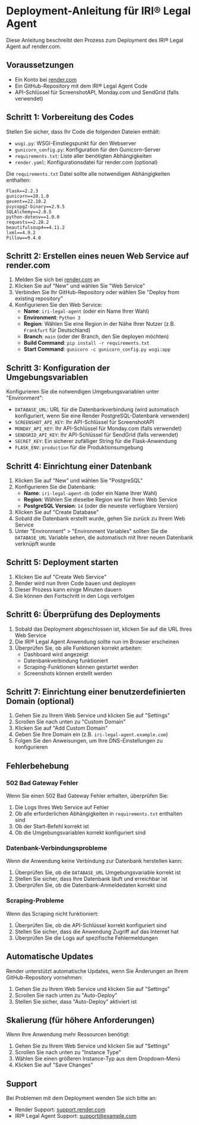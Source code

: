 # Deployment-Anleitung für IRI® Legal Agent

Diese Anleitung beschreibt den Prozess zum Deployment des IRI® Legal Agent auf render.com.

## Voraussetzungen

- Ein Konto bei [render.com](https://render.com)
- Ein GitHub-Repository mit dem IRI® Legal Agent Code
- API-Schlüssel für ScreenshotAPI, Monday.com und SendGrid (falls verwendet)

## Schritt 1: Vorbereitung des Codes

Stellen Sie sicher, dass Ihr Code die folgenden Dateien enthält:

- `wsgi.py`: WSGI-Einstiegspunkt für den Webserver
- `gunicorn_config.py`: Konfiguration für den Gunicorn-Server
- `requirements.txt`: Liste aller benötigten Abhängigkeiten
- `render.yaml`: Konfigurationsdatei für render.com (optional)

Die `requirements.txt` Datei sollte alle notwendigen Abhängigkeiten enthalten:

```
Flask==2.2.3
gunicorn==20.1.0
gevent==22.10.2
psycopg2-binary==2.9.5
SQLAlchemy==2.0.5
python-dotenv==1.0.0
requests==2.28.2
beautifulsoup4==4.11.2
lxml==4.9.2
Pillow==9.4.0
```

## Schritt 2: Erstellen eines neuen Web Service auf render.com

1. Melden Sie sich bei [render.com](https://render.com) an
2. Klicken Sie auf "New" und wählen Sie "Web Service"
3. Verbinden Sie Ihr GitHub-Repository oder wählen Sie "Deploy from existing repository"
4. Konfigurieren Sie den Web Service:
   - **Name**: `iri-legal-agent` (oder ein Name Ihrer Wahl)
   - **Environment**: `Python 3`
   - **Region**: Wählen Sie eine Region in der Nähe Ihrer Nutzer (z.B. `Frankfurt` für Deutschland)
   - **Branch**: `main` (oder der Branch, den Sie deployen möchten)
   - **Build Command**: `pip install -r requirements.txt`
   - **Start Command**: `gunicorn -c gunicorn_config.py wsgi:app`

## Schritt 3: Konfiguration der Umgebungsvariablen

Konfigurieren Sie die notwendigen Umgebungsvariablen unter "Environment":

- `DATABASE_URL`: URL für die Datenbankverbindung (wird automatisch konfiguriert, wenn Sie eine Render PostgreSQL-Datenbank verwenden)
- `SCREENSHOT_API_KEY`: Ihr API-Schlüssel für ScreenshotAPI
- `MONDAY_API_KEY`: Ihr API-Schlüssel für Monday.com (falls verwendet)
- `SENDGRID_API_KEY`: Ihr API-Schlüssel für SendGrid (falls verwendet)
- `SECRET_KEY`: Ein sicherer zufälliger String für die Flask-Anwendung
- `FLASK_ENV`: `production` für die Produktionsumgebung

## Schritt 4: Einrichtung einer Datenbank

1. Klicken Sie auf "New" und wählen Sie "PostgreSQL"
2. Konfigurieren Sie die Datenbank:
   - **Name**: `iri-legal-agent-db` (oder ein Name Ihrer Wahl)
   - **Region**: Wählen Sie dieselbe Region wie für Ihren Web Service
   - **PostgreSQL Version**: `14` (oder die neueste verfügbare Version)
3. Klicken Sie auf "Create Database"
4. Sobald die Datenbank erstellt wurde, gehen Sie zurück zu Ihrem Web Service
5. Unter "Environment" > "Environment Variables" sollten Sie die `DATABASE_URL` Variable sehen, die automatisch mit Ihrer neuen Datenbank verknüpft wurde

## Schritt 5: Deployment starten

1. Klicken Sie auf "Create Web Service"
2. Render wird nun Ihren Code bauen und deployen
3. Dieser Prozess kann einige Minuten dauern
4. Sie können den Fortschritt in den Logs verfolgen

## Schritt 6: Überprüfung des Deployments

1. Sobald das Deployment abgeschlossen ist, klicken Sie auf die URL Ihres Web Service
2. Die IRI® Legal Agent Anwendung sollte nun im Browser erscheinen
3. Überprüfen Sie, ob alle Funktionen korrekt arbeiten:
   - Dashboard wird angezeigt
   - Datenbankverbindung funktioniert
   - Scraping-Funktionen können gestartet werden
   - Screenshots können erstellt werden

## Schritt 7: Einrichtung einer benutzerdefinierten Domain (optional)

1. Gehen Sie zu Ihrem Web Service und klicken Sie auf "Settings"
2. Scrollen Sie nach unten zu "Custom Domain"
3. Klicken Sie auf "Add Custom Domain"
4. Geben Sie Ihre Domain ein (z.B. `iri-legal-agent.example.com`)
5. Folgen Sie den Anweisungen, um Ihre DNS-Einstellungen zu konfigurieren

## Fehlerbehebung

### 502 Bad Gateway Fehler

Wenn Sie einen 502 Bad Gateway Fehler erhalten, überprüfen Sie:

1. Die Logs Ihres Web Service auf Fehler
2. Ob alle erforderlichen Abhängigkeiten in `requirements.txt` enthalten sind
3. Ob der Start-Befehl korrekt ist
4. Ob die Umgebungsvariablen korrekt konfiguriert sind

### Datenbank-Verbindungsprobleme

Wenn die Anwendung keine Verbindung zur Datenbank herstellen kann:

1. Überprüfen Sie, ob die `DATABASE_URL` Umgebungsvariable korrekt ist
2. Stellen Sie sicher, dass Ihre Datenbank läuft und erreichbar ist
3. Überprüfen Sie, ob die Datenbank-Anmeldedaten korrekt sind

### Scraping-Probleme

Wenn das Scraping nicht funktioniert:

1. Überprüfen Sie, ob die API-Schlüssel korrekt konfiguriert sind
2. Stellen Sie sicher, dass die Anwendung Zugriff auf das Internet hat
3. Überprüfen Sie die Logs auf spezifische Fehlermeldungen

## Automatische Updates

Render unterstützt automatische Updates, wenn Sie Änderungen an Ihrem GitHub-Repository vornehmen:

1. Gehen Sie zu Ihrem Web Service und klicken Sie auf "Settings"
2. Scrollen Sie nach unten zu "Auto-Deploy"
3. Stellen Sie sicher, dass "Auto-Deploy" aktiviert ist

## Skalierung (für höhere Anforderungen)

Wenn Ihre Anwendung mehr Ressourcen benötigt:

1. Gehen Sie zu Ihrem Web Service und klicken Sie auf "Settings"
2. Scrollen Sie nach unten zu "Instance Type"
3. Wählen Sie einen größeren Instance-Typ aus dem Dropdown-Menü
4. Klicken Sie auf "Save Changes"

## Support

Bei Problemen mit dem Deployment wenden Sie sich bitte an:

- Render Support: [support.render.com](https://support.render.com)
- IRI® Legal Agent Support: support@example.com
